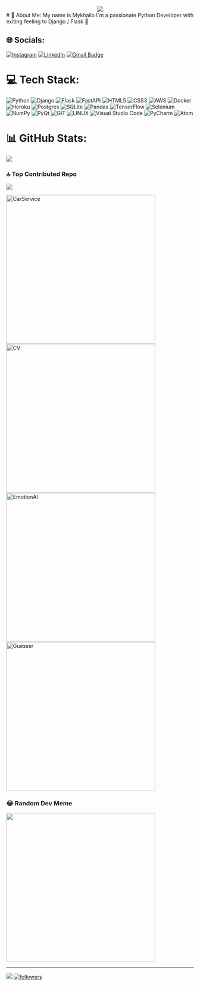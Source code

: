 <p align="center" style="padding-bottom:0; margin-bottom:0;">
    <img src="https://readme-typing-svg.herokuapp.com/?lines=Python+Backend+Developer&font=Fira%20Code&center=true&width=380&height=50">
</p>
# 💫 About Me: My name is Mykhailo
I`m a passionate Python Developer with exiting feeling to Django / Flask 🌟


## 🌐 Socials:
[![Instagram](https://img.shields.io/badge/Instagram-%23E4405F.svg?logo=Instagram&logoColor=white)](https://instagram.com/shepelenkoo) [![LinkedIn](https://img.shields.io/badge/LinkedIn-%230077B5.svg?logo=linkedin&logoColor=white)](www.linkedin.com/mykhailoshepelenko/) [![Gmail Badge](https://img.shields.io/badge/-Gmail-red?style=flat&logo=Gmail&logoColor=white)](mailto:shepel9119@gmail.com)

# 💻 Tech Stack:
![Python](https://img.shields.io/badge/python-3670A0?style=for-the-badge&logo=python&logoColor=ffdd54) ![Django](https://img.shields.io/badge/django-%23092E20.svg?style=for-the-badge&logo=django&logoColor=white) ![Flask](https://img.shields.io/badge/flask-%23000.svg?style=for-the-badge&logo=flask&logoColor=white) ![FastAPI](https://img.shields.io/badge/FastAPI-005571?style=for-the-badge&logo=fastapi)
![HTML5](https://img.shields.io/badge/html5-%23E34F26.svg?style=for-the-badge&logo=html5&logoColor=white) ![CSS3](https://img.shields.io/badge/css3-%231572B6.svg?style=for-the-badge&logo=css3&logoColor=white) ![AWS](https://img.shields.io/badge/AWS-%23FF9900.svg?style=for-the-badge&logo=amazon-aws&logoColor=white) ![Docker](https://img.shields.io/badge/Docker-2496ED?style=for-the-badge&logo=docker&logoColor=white)
![Heroku](https://img.shields.io/badge/heroku-%23430098.svg?style=for-the-badge&logo=heroku&logoColor=white) ![Postgres](https://img.shields.io/badge/postgres-%23316192.svg?style=for-the-badge&logo=postgresql&logoColor=white) ![SQLite](https://img.shields.io/badge/sqlite-%2307405e.svg?style=for-the-badge&logo=sqlite&logoColor=white) ![Pandas](https://img.shields.io/badge/pandas-%23150458.svg?style=for-the-badge&logo=pandas&logoColor=white) ![TensorFlow](https://img.shields.io/badge/TensorFlow-%23FF6F00.svg?style=for-the-badge&logo=TensorFlow&logoColor=white) ![Selenium](https://img.shields.io/badge/Selenium-43B02A?style=for-the-badge&logo=selenium&logoColor=white)
![NumPy](https://img.shields.io/badge/numpy-%23013243.svg?style=for-the-badge&logo=numpy&logoColor=white) ![PyQt](https://img.shields.io/badge/PyQt-41CD52?style=for-the-badge&logo=qt&logoColor=white)
![GIT](https://img.shields.io/badge/Git-fc6d26?style=for-the-badge&logo=git&logoColor=white) ![LINUX](https://img.shields.io/badge/Linux-FCC624?style=for-the-badge&logo=linux&logoColor=black) ![Visual Studio Code](https://img.shields.io/badge/Visual_Studio_Code-007ACC?style=for-the-badge&logo=visual-studio-code&logoColor=white) ![PyCharm](https://img.shields.io/badge/PyCharm-000000?style=for-the-badge&logo=pycharm&logoColor=white) ![Atom](https://img.shields.io/badge/Atom-66595C?style=for-the-badge&logo=atom&logoColor=white)



# 📊 GitHub Stats:
![](https://github-readme-streak-stats.herokuapp.com/?user=y00tss&theme=dark&hide_border=true)<br/>

### 🔝 Top Contributed Repo
![](https://github-contributor-stats.vercel.app/api?username=y00tss&limit=5&theme=dark&combine_all_yearly_contributions=true)

<p align="left">
  <a href="https://github.com/y00tss/CarService"><img width="400" src="https://github-readme-stats.vercel.app/api/pin/?username=y00tss&repo=CarService&theme=react&bg_color=1F222E&title_color=F85D7F&icon_color=F8D866&hide_border=true&show_icons=false" alt="CarService"></a>
  <a href="https://github.com/y00tss/CV"><img width="400" src="https://github-readme-stats.vercel.app/api/pin/?username=y00tss&repo=CV&theme=react&bg_color=1F222E&title_color=F85D7F&icon_color=F8D866&hide_border=true&show_icons=false" alt="CV"></a>
  <a href="https://github.com/y00tss/EmotionAI"><img width="400" src="https://github-readme-stats.vercel.app/api/pin/?username=y00tss&repo=EmotionAI&theme=react&bg_color=1F222E&title_color=F85D7F&icon_color=F8D866&hide_border=true&show_icons=false" alt="EmotionAI"></a>
  <a href="https://github.com/y00tss/Guesser"><img width="400" src="https://github-readme-stats.vercel.app/api/pin/?username=y00tss&repo=Guesser&theme=react&bg_color=1F222E&title_color=F85D7F&icon_color=F8D866&hide_border=true&show_icons=false" alt="Guesser"></a>
</p>

### 😂 Random Dev Meme
<img src='https://randommeme-five.vercel.app/' style="height: 400px;"/>

---
[![](https://visitcount.itsvg.in/api?id=y00tss&icon=1&color=0)](https://visitcount.itsvg.in)
<a href="https://github.com/y00tss">
        <img alt="followers" title="Follow me on Github" src="https://custom-icon-badges.herokuapp.com/github/followers/y00tss?color=236ad3&labelColor=1155ba&style=for-the-badge&logo=person-add&label=Follow&logoColor=white"/>
</a>

<!-- Proudly created with GPRM ( https://gprm.itsvg.in ) -->
